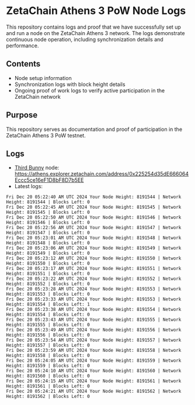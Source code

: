 # ZetaChain Athens 3 PoW Node Logs
This repository contains logs and proof that we have successfully set up and run a node on the ZetaChain Athens 3 network. The logs demonstrate continuous node operation, including synchronization details and performance.

## Contents
- Node setup information
- Synchronization logs with block height details
- Ongoing proof of work logs to verify active participation in the ZetaChain network

## Purpose
This repository serves as documentation and proof of participation in the ZetaChain Athens 3 PoW testnet.

## Logs

- [Third Bunny](https://thirdbunny.xyz/) node: https://athens.explorer.zetachain.com/address/0x225254d35dE666064Eccc5ce16eF1D8bF8D7b5EE
- Latest logs:
```
Fri Dec 20 05:22:40 AM UTC 2024 Your Node Height: 8191544 | Network Height: 8191544 | Blocks Left: 0
Fri Dec 20 05:22:45 AM UTC 2024 Your Node Height: 8191545 | Network Height: 8191545 | Blocks Left: 0
Fri Dec 20 05:22:50 AM UTC 2024 Your Node Height: 8191546 | Network Height: 8191546 | Blocks Left: 0
Fri Dec 20 05:22:56 AM UTC 2024 Your Node Height: 8191547 | Network Height: 8191547 | Blocks Left: 0
Fri Dec 20 05:23:01 AM UTC 2024 Your Node Height: 8191548 | Network Height: 8191548 | Blocks Left: 0
Fri Dec 20 05:23:06 AM UTC 2024 Your Node Height: 8191549 | Network Height: 8191549 | Blocks Left: 0
Fri Dec 20 05:23:12 AM UTC 2024 Your Node Height: 8191550 | Network Height: 8191550 | Blocks Left: 0
Fri Dec 20 05:23:17 AM UTC 2024 Your Node Height: 8191551 | Network Height: 8191551 | Blocks Left: 0
Fri Dec 20 05:23:22 AM UTC 2024 Your Node Height: 8191552 | Network Height: 8191552 | Blocks Left: 0
Fri Dec 20 05:23:28 AM UTC 2024 Your Node Height: 8191553 | Network Height: 8191553 | Blocks Left: 0
Fri Dec 20 05:23:33 AM UTC 2024 Your Node Height: 8191553 | Network Height: 8191554 | Blocks Left: 1
Fri Dec 20 05:23:38 AM UTC 2024 Your Node Height: 8191554 | Network Height: 8191554 | Blocks Left: 0
Fri Dec 20 05:23:43 AM UTC 2024 Your Node Height: 8191555 | Network Height: 8191555 | Blocks Left: 0
Fri Dec 20 05:23:49 AM UTC 2024 Your Node Height: 8191556 | Network Height: 8191556 | Blocks Left: 0
Fri Dec 20 05:23:54 AM UTC 2024 Your Node Height: 8191557 | Network Height: 8191557 | Blocks Left: 0
Fri Dec 20 05:23:59 AM UTC 2024 Your Node Height: 8191558 | Network Height: 8191558 | Blocks Left: 0
Fri Dec 20 05:24:05 AM UTC 2024 Your Node Height: 8191559 | Network Height: 8191559 | Blocks Left: 0
Fri Dec 20 05:24:10 AM UTC 2024 Your Node Height: 8191560 | Network Height: 8191560 | Blocks Left: 0
Fri Dec 20 05:24:15 AM UTC 2024 Your Node Height: 8191561 | Network Height: 8191561 | Blocks Left: 0
Fri Dec 20 05:24:21 AM UTC 2024 Your Node Height: 8191562 | Network Height: 8191562 | Blocks Left: 0
```
